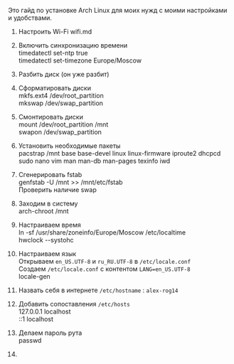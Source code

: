 Это гайд по установке Arch Linux для моих нужд с моими настройками и удобствами.

1. Настроить Wi-Fi wifi.md  
2. Включить синхронизацию времени  
    timedatectl set-ntp true  
    timedatectl set-timezone Europe/Moscow  
3. Разбить диск (он уже разбит)  
4. Сформатировать диски  
    mkfs.ext4 /dev/root_partition  
    mkswap /dev/swap_partition  
5. Смонтировать диски  
    mount /dev/root_partition /mnt  
    swapon /dev/swap_partition  
6. Установить необходимые пакеты  
    pacstrap /mnt base base-devel linux linux-firmware iproute2 dhcpcd sudo nano vim man man-db man-pages texinfo iwd  
7. Сгенерировать fstab  
    genfstab -U /mnt >> /mnt/etc/fstab  
Проверить наличие swap  
8. Заходим в систему  
    arch-chroot /mnt  
9. Настраиваем время  
    ln -sf /usr/share/zoneinfo/Europe/Moscow /etc/localtime  
    hwclock --systohc  
10. Настраиваем язык  
Открываем `en_US.UTF-8` и `ru_RU.UTF-8` в `/etc/locale.conf`  
Создаем `/etc/locale.conf` с контентом `LANG=en_US.UTF-8`  
    locale-gen  
11. Назвать себя в интернете `/etc/hostname` : `alex-rog14`  
12. Добавить сопоставления `/etc/hosts`  
    127.0.0.1        localhost  
    ::1              localhost  
    
13. Делаем пароль рута  
    passwd  
14.  
